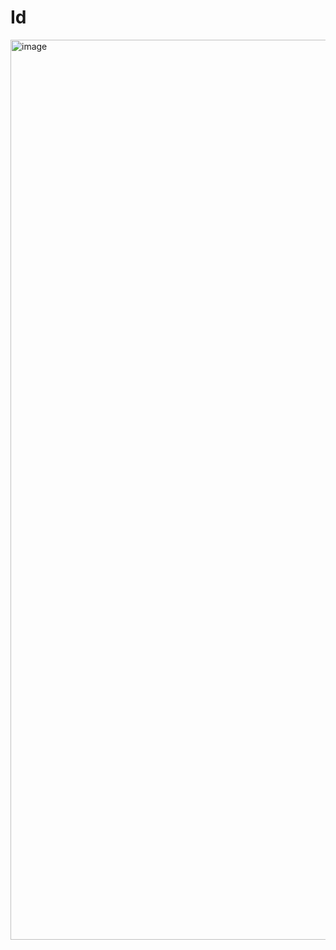 # Id

<img width="1440" alt="image" src="https://user-images.githubusercontent.com/91477046/209062862-98c0bcd3-879e-44aa-af65-efe20f2d7f42.png">
